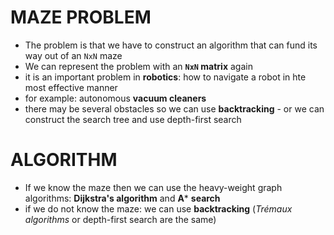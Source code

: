 # MAZE PROBLEM

- The problem is that we have to construct an algorithm that can fund its way out of an `NxN` maze
- We can represent the problem with an **`NxN` matrix** again
- it is an important problem in **robotics**: how to navigate a robot in hte most effective manner
- for example: autonomous **vacuum cleaners**
- there may be several obstacles so we can use **backtracking** - or we can construct the search tree and use depth-first search

# ALGORITHM

- If we know the maze then we can use the heavy-weight graph algorithms: **Dijkstra's algorithm** and **A*** **search**
- if we do not know the maze: we can use **backtracking** (_Trémaux algorithms_ or depth-first search are the same)
